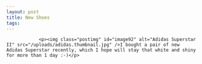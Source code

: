 ```yaml
---
layout: post
title: New Shoes
tags:
---
```



                <p><img class="postimg" id="image92" alt="Adidas Superstar II" src="/uploads/adidas.thumbnail.jpg" />I bought a pair of new Adidas Superstar recently, which I hope will stay that white and shiny for more than 1 day :-)</p>
